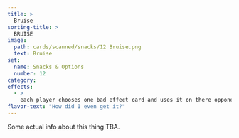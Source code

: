 ```yaml
---
title: >
  Bruise
sorting-title: >
  BRUISE
image: 
  path: cards/scanned/snacks/12 Bruise.png
  text: Bruise
set:
  name: Snacks & Options
  number: 12
category: 
effects: 
  - >
    each player chooses one bad effect card and uses it on there opponent
flavor-text: "How did I even get it?"
---
```

Some actual info about this thing TBA.
